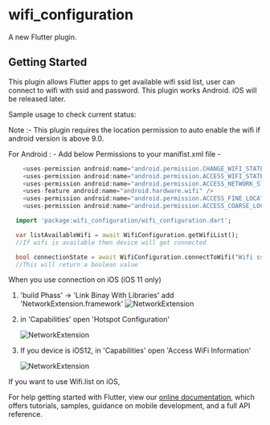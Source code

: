 # wifi_configuration

A new Flutter plugin.

## Getting Started

This plugin allows Flutter apps to get available wifi ssid list,
user can connect to wifi with ssid and password.
This plugin works Android.
iOS will be released later.


Sample usage to check current status:



Note :-   This plugin requires the location permission to auto enable the wifi if android version is above 9.0.


For Android : -
Add below Permissions to your manifist.xml file -
```dart
    <uses-permission android:name="android.permission.CHANGE_WIFI_STATE"/>
    <uses-permission android:name="android.permission.ACCESS_WIFI_STATE"/>
    <uses-permission android:name="android.permission.ACCESS_NETWORK_STATE" />
    <uses-feature android:name="android.hardware.wifi" />
    <uses-permission android:name="android.permission.ACCESS_FINE_LOCATION" />
    <uses-permission android:name="android.permission.ACCESS_COARSE_LOCATION" />
```



```dart
  import 'package:wifi_configuration/wifi_configuration.dart';

  var listAvailableWifi = await WifiConfiguration.getWifiList();
  //If wifi is available then device will get connected

  bool connectionState = await WifiConfiguration.connectToWifi("Wifi ssid", "Wifi Pass");
  //This will return a boolean value
```



When you use connection on iOS (iOS 11 only)

1. 'build Phass' -> 'Link Binay With Libraries' add 'NetworkExtension.framework'
    ![NetworkExtension](https://github.com/once10301/wifi/blob/master/png/NetworkExtension.png)

2. in 'Capabilities' open 'Hotspot Configuration'

    ![NetworkExtension](https://github.com/once10301/wifi/blob/master/png/Hotspot%20Configuration.png)

3. If you device is iOS12, in 'Capabilities' open 'Access WiFi Information'

    ![NetworkExtension](https://github.com/once10301/wifi/blob/master/png/Access%20WiFi%20Information.png)

If you want to use Wifi.list on iOS,



For help getting started with Flutter, view our 
[online documentation](https://flutter.dev/docs), which offers tutorials, 
samples, guidance on mobile development, and a full API reference.
